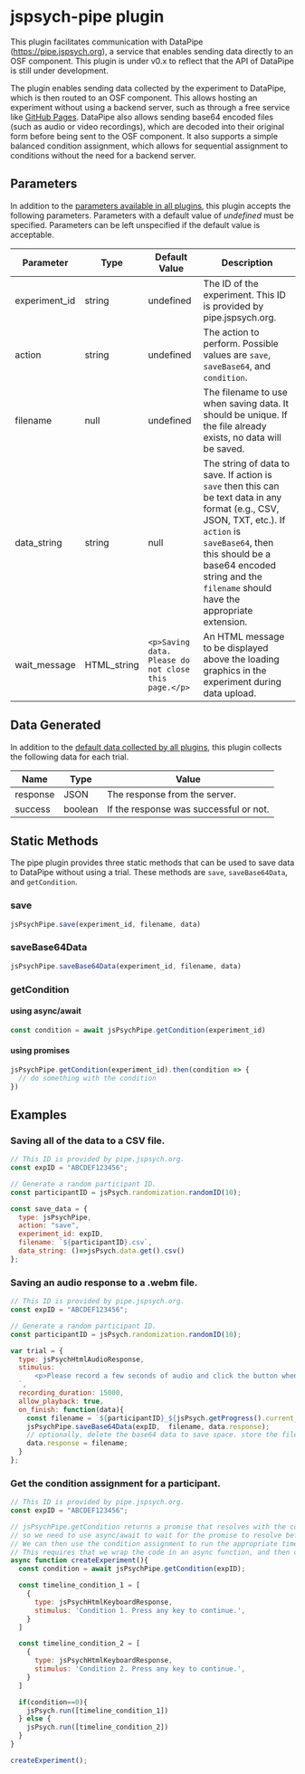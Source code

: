 # jspsych-pipe plugin

This plugin facilitates communication with DataPipe (https://pipe.jspsych.org), a service that enables sending data directly to an OSF component. This plugin is under v0.x to reflect that the API of DataPipe is still under development.

The plugin enables sending data collected by the experiment to DataPipe, which is then routed to an OSF component. This allows hosting an experiment without using a backend server, such as through a free service like [GitHub Pages](https://pages.github.com/). DataPipe also allows sending base64 encoded files (such as audio or video recordings), which are decoded into their original form before being sent to the OSF component. It also supports a simple balanced condition assignment, which allows for sequential assignment to conditions without the need for a backend server.

## Parameters

In addition to the [parameters available in all plugins](https://www.jspsych.org/latest/overview/plugins/#parameters-available-in-all-plugins), this plugin accepts the following parameters. Parameters with a default value of *undefined* must be specified. Parameters can be left unspecified if the default value is acceptable.

| Parameter | Type | Default Value | Description |
| ----------|------|---------------|------------ |
| experiment_id | string | undefined | The ID of the experiment. This ID is provided by pipe.jspsych.org. |
| action | string | undefined | The action to perform. Possible values are `save`, `saveBase64`, and `condition`. |
| filename | null | undefined | The filename to use when saving data. It should be unique. If the file already exists, no data will be saved. |
| data_string | string | null | The string of data to save. If action is `save` then this can be text data in any format (e.g., CSV, JSON, TXT, etc.). If `action` is `saveBase64`, then this should be a base64 encoded string and the `filename` should have the appropriate extension. | 
| wait_message | HTML_string | `<p>Saving data. Please do not close this page.</p>` | An HTML message to be displayed above the loading graphics in the experiment during data upload. | 


## Data Generated

In addition to the [default data collected by all plugins](https://www.jspsych.org/latest/overview/plugins/#data-collected-by-all-plugins), this plugin collects the following data for each trial.

| Name      | Type    | Value                                    |
| --------- | ------- | ---------------------------------------- |
| response | JSON | The response from the server. |
| success | boolean | If the response was successful or not. |

## Static Methods

The pipe plugin provides three static methods that can be used to save data to DataPipe without using a trial. These methods are `save`, `saveBase64Data`, and `getCondition`.

### save

```js
jsPsychPipe.save(experiment_id, filename, data)
```

### saveBase64Data

```js
jsPsychPipe.saveBase64Data(experiment_id, filename, data)
```

### getCondition

#### using async/await
```js
const condition = await jsPsychPipe.getCondition(experiment_id)
```

#### using promises
```js
jsPsychPipe.getCondition(experiment_id).then(condition => {
  // do something with the condition
})
```

## Examples

### Saving all of the data to a CSV file.

```javascript
// This ID is provided by pipe.jspsych.org.
const expID = "ABCDEF123456";

// Generate a random participant ID.
const participantID = jsPsych.randomization.randomID(10);

const save_data = {
  type: jsPsychPipe,
  action: "save",
  experiment_id: expID,
  filename: `${participantID}.csv`,
  data_string: ()=>jsPsych.data.get().csv()
};
```

### Saving an audio response to a .webm file.

```javascript
// This ID is provided by pipe.jspsych.org.
const expID = "ABCDEF123456";

// Generate a random participant ID.
const participantID = jsPsych.randomization.randomID(10);

var trial = {
  type: jsPsychHtmlAudioResponse,
  stimulus: `
      <p>Please record a few seconds of audio and click the button when you are done.</p>
  `,
  recording_duration: 15000,
  allow_playback: true,
  on_finish: function(data){
    const filename = `${participantID}_${jsPsych.getProgress().current_trial_global}_audio.webm`;
    jsPsychPipe.saveBase64Data(expID,  filename, data.response);
    // optionally, delete the base64 data to save space. store the filename instead.
    data.response = filename;
  }
};
```

### Get the condition assignment for a participant.

```javascript
// This ID is provided by pipe.jspsych.org.
const expID = "ABCDEF123456";

// jsPsychPipe.getCondition returns a promise that resolves with the condition assignment,
// so we need to use async/await to wait for the promise to resolve before we have the condition assignment.
// We can then use the condition assignment to run the appropriate timeline.
// This requires that we wrap the code in an async function, and then call that function.
async function createExperiment(){
  const condition = await jsPsychPipe.getCondition(expID);

  const timeline_condition_1 = [
    {
      type: jsPsychHtmlKeyboardResponse,
      stimulus: 'Condition 1. Press any key to continue.',
    }
  ]

  const timeline_condition_2 = [
    {
      type: jsPsychHtmlKeyboardResponse,
      stimulus: 'Condition 2. Press any key to continue.',
    }
  ]

  if(condition==0){
    jsPsych.run([timeline_condition_1])
  } else {
    jsPsych.run([timeline_condition_2])
  }
}

createExperiment();
```
